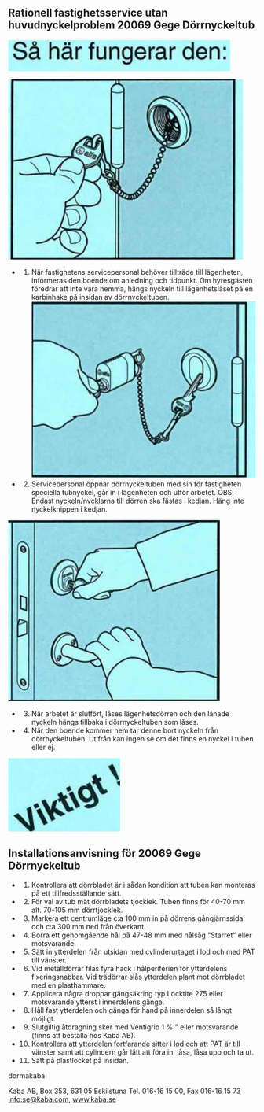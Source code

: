 ## Rationell fastighetsservice utan huvudnyckelproblem 20069 Gege Dörrnyckeltub

![](_page_0_Picture_1.jpeg)

![](_page_0_Picture_2.jpeg)

- 1. När fastighetens servicepersonal behöver tillträde till lägenheten, informeras den boende om anledning och tidpunkt. Om hyresgästen föredrar att inte vara hemma, hängs nyckeln till lägenhetslåset på en karbinhake på insidan av dörrnvckeltuben.
![](_page_0_Picture_4.jpeg)

- 2. Servicepersonal öppnar dörrnyckeltuben med sin för fastigheten speciella tubnyckel, går in i lägenheten och utför arbetet.
OBS! Endast nyckeln/nvcklarna till dörren ska fästas i kedjan. Häng inte nyckelknippen i kedjan.

![](_page_0_Figure_7.jpeg)

- 3. När arbetet är slutfört, låses lägenhetsdörren och den lånade nyckeln hängs tillbaka i dörrnyckeltuben som låses.
- 4. När den boende kommer hem tar denne bort nyckeln från dörrnyckeltuben. Utifrån kan ingen se om det finns en nyckel i tuben eller ej.

![](_page_1_Picture_0.jpeg)

## Installationsanvisning för 20069 Gege Dörrnyckeltub

- 1. Kontrollera att dörrbladet är i sådan kondition att tuben kan monteras på ett tillfredsställande sätt.
- 2. För val av tub mät dörrbladets tjocklek. Tuben finns för 40-70 mm alt. 70-105 mm dörrtjocklek.
- 3. Markera ett centrumläge c:a 100 mm in på dörrens gångjärnssida och c:a 300 mm ned från överkant.
- 4. Borra ett genomgående hål på 47-48 mm med hålsåg "Starret" eller motsvarande.
- 5. Sätt in ytterdelen från utsidan med cvlinderurtaget i lod och med PAT till vänster.
- 6. Vid metalldörrar filas fyra hack i hålperiferien för ytterdelens fixeringsnabbar. Vid trädörrar slås ytterdelen plant mot dörrbladet med en plasthammare.
- 7. Applicera några droppar gängsäkring typ Locktite 275 eller motsvarande ytterst i innerdelens gänga.
- 8. Håll fast ytterdelen och gänga för hand på innerdelen så långt möjligt.
- 9. Slutgiltig åtdragning sker med Ventigrip 1 % " eller motsvarande (finns att beställa hos Kaba AB).
- 10. Kontrollera att ytterdelen fortfarande sitter i lod och att PAT är till vänster samt att cylindern går lätt att föra in, låsa, låsa upp och ta ut.
- 11. Sätt på plastlocket på insidan.

dormakaba

Kaba AB, Box 353, 631 05 Eskilstuna Tel. 016-16 15 00, Fax 016-16 15 73 info.se@kaba.com, www.kaba.se